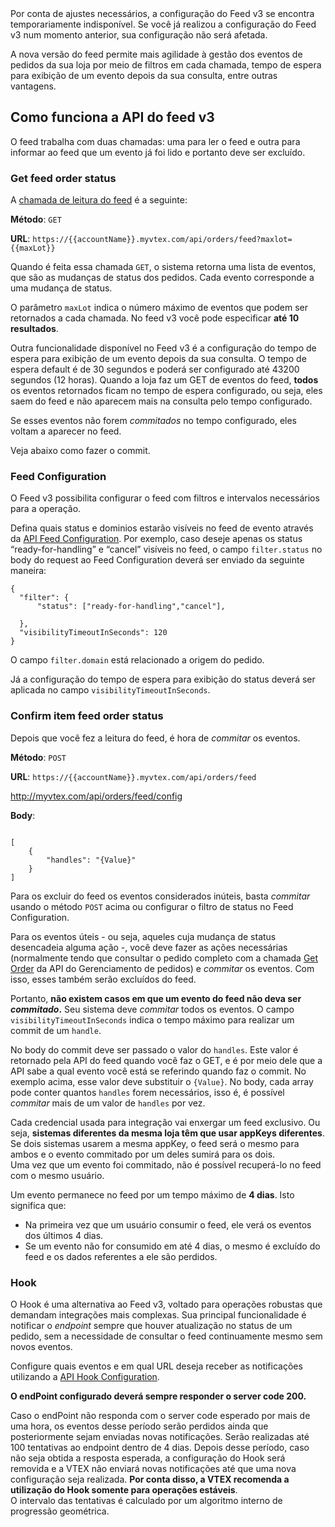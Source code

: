 [//]: # (Title: Feed v3 do Gerenciamento de pedidos)

<div class="alert alert-danger">
Por conta de ajustes necessários, a configuração do Feed v3 se encontra temporariamente indisponível. Se você já realizou a configuração do Feed v3 num momento anterior, sua configuração não será afetada.
</div>

A nova versão do feed permite mais agilidade à gestão dos eventos de pedidos da sua loja por meio de filtros em cada chamada, tempo de espera para exibição de um evento depois da sua consulta, entre outras vantagens. 

## Como funciona a API do feed v3

O feed trabalha com duas chamadas: uma para ler o feed e outra para informar ao feed que um evento já foi lido e portanto deve ser excluído.

### Get feed order status

A [chamada de leitura do feed](https://documenter.getpostman.com/view/487146/vtex-orders-api/6tjSKqi#4b68b4b0-c8a1-479d-98f9-4ae255d4ca12) é a seguinte:

__Método__: `GET`

__URL__: `https://{{accountName}}.myvtex.com/api/orders/feed?maxlot={{maxLot}}`

Quando é feita essa chamada `GET`, o sistema retorna uma lista de eventos, que são as mudanças de status dos pedidos. Cada evento corresponde a uma mudança de status.

O parâmetro `maxLot` indica o número máximo de eventos que podem ser retornados a cada chamada.  No feed v3 você pode especificar __até 10 resultados__. 

Outra funcionalidade disponível no Feed v3 é a configuração do tempo de espera para exibição de um evento depois da sua consulta. O tempo de espera default é de 30 segundos e poderá ser configurado até 43200 segundos (12 horas). 
Quando a loja faz um GET de eventos do feed, __todos__ os eventos retornados ficam no tempo de espera configurado, ou seja, eles saem do feed e não aparecem mais na consulta pelo tempo configurado. 

Se esses eventos não forem _commitados_ no tempo configurado, eles voltam a aparecer no feed. 

Veja abaixo como fazer o commit.

### Feed Configuration

O Feed v3 possibilita configurar o feed com filtros e intervalos necessários para a operação.

Defina quais status e dominios estarão visíveis no feed de evento através da [API Feed Configuration](https://documenter.getpostman.com/view/487146/vtex-orders-api/6tjSKqi#ef83f68b-0289-4c0d-ad8f-d1a3aa66cd13). Por exemplo, caso deseje apenas os status “ready-for-handling” e “cancel” visíveis no feed, o campo `filter.status` no body do request ao Feed Configuration deverá ser enviado da seguinte maneira:
```
{
  "filter": {
      "status": ["ready-for-handling","cancel"],

  },
  "visibilityTimeoutInSeconds": 120
}

```
O campo `filter.domain` está relacionado a origem do pedido.

Já a configuração do tempo de espera para exibição do status deverá ser aplicada no campo `visibilityTimeoutInSeconds`. 

### Confirm item feed order status

Depois que você fez a leitura do feed, é hora de _commitar_ os eventos.

__Método__: `POST`

__URL__: `https://{{accountName}}.myvtex.com/api/orders/feed`

http://myvtex.com/api/orders/feed/config

__Body__:
<pre><code>
[
    {
        "handles": "{Value}"
    }
]
</code></pre>

Para os excluir do feed os eventos considerados inúteis, basta _commitar_ usando o método `POST` acima ou configurar o filtro de status no Feed Configuration. 

Para os eventos úteis - ou seja, aqueles cuja mudança de status desencadeia alguma ação -, você deve fazer as ações necessárias (normalmente tendo que consultar o pedido completo com a chamada [Get Order](https://documenter.getpostman.com/view/487146/oms/6tjSKqi#43524211-bbed-4f80-9a9b-d96b32347f0a) da API do Gerenciamento de pedidos) e _commitar_ os eventos. Com isso, esses também serão excluídos do feed.

Portanto, __não existem casos em que um evento do feed não deva ser _commitado_.__ Seu sistema deve _commitar_ todos os eventos. O campo `visibilityTimeoutInSeconds` indica o tempo máximo para realizar um commit de um `handle`. 

No body do commit deve ser passado o valor do `handles`. Este valor é retornado pela API do feed quando você faz o GET, e é por meio dele que a API sabe a qual evento você está se referindo quando faz o commit. No exemplo acima, esse valor deve substituir o `{Value}`. No body, cada array pode conter quantos `handles` forem necessários, isso é, é possível _commitar_ mais de um valor de `handles` por vez.  

<div class="alert alert-warning">
Cada credencial usada para integração vai enxergar um feed exclusivo. Ou seja, <b>sistemas diferentes da mesma loja têm que usar appKeys diferentes</b>. Se dois sistemas usarem a mesma appKey, o feed será o mesmo para ambos e o evento commitado por um deles sumirá para os dois.
</div>

<div class="alert alert-danger">
Uma vez que um evento foi commitado, não é possível recuperá-lo no feed com o mesmo usuário.
</div>

Um evento permanece no feed por um tempo máximo de __4 dias__. Isto significa que:
- Na primeira vez que um usuário consumir o feed, ele verá os eventos dos últimos 4 dias.
- Se um evento não for consumido em até 4 dias, o mesmo é excluído do feed e os dados referentes a ele são perdidos.

### Hook

O Hook é uma alternativa ao Feed v3, voltado para operações robustas que demandam integrações mais complexas.
Sua principal funcionalidade é notificar o _endpoint_ sempre que houver atualização no status de um pedido, sem a necessidade de consultar o feed continuamente mesmo sem novos eventos.

Configure quais eventos e em qual URL deseja receber as notificações utilizando a [API Hook Configuration](https://documenter.getpostman.com/view/487146/vtex-orders-api/6tjSKqi#b9d8d3b1-7f40-4314-b05b-f8c44f87e060).

__O endPoint configurado deverá sempre responder o server code 200.__

<div class="alert alert-danger">
Caso o endPoint não responda com o server code esperado por mais de uma hora, os eventos desse período serão perdidos ainda que posteriormente sejam enviadas novas notificações. Serão realizadas até 100 tentativas ao endpoint dentro de 4 dias. Depois desse período, caso não seja obtida a resposta esperada, a configuração do Hook será removida e a VTEX não enviará novas notificações até que uma nova configuração seja realizada. <strong>Por conta disso, a VTEX recomenda a utilização do Hook somente para operações estáveis</strong>. 
</div>

<div class="alert alert-info">
O intervalo das tentativas é calculado por um algoritmo interno de progressão geométrica.
</div>
